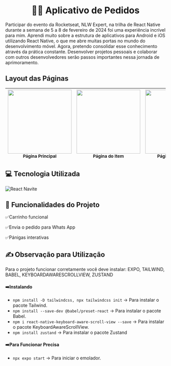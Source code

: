 <h1 align="center">🍔📱 Aplicativo de  Pedidos</h1>
<p>Participar do evento da Rocketseat, NLW Expert, na trilha de React Native durante a semana de 5 a 8 de fevereiro de 2024 foi uma experiência incrível para mim. 
  Aprendi muito sobre a estrutura de aplicativos para Android e iOS utilizando React Native, o que me abre muitas portas no mundo do desenvolvimento móvel.
  Agora, pretendo consolidar esse conhecimento através da prática constante. Desenvolver projetos pessoais e colaborar com outros desenvolvedores serão passos importantes nessa jornada de aprimoramento. </p>

<h2>Layout das Páginas</h2>

| <img src="https://github.com/EduardaAAmaral/App-de-pedidos/assets/100651298/5b484388-befd-4d5d-b035-c2751d600561" width=200><br><sub>Página Principal</sub> | <img src="https://github.com/EduardaAAmaral/App-de-pedidos/assets/100651298/047acdea-1904-4801-afea-ea4c9f6883c8" width=200><br><sub>Página do Item</sub> | <img src="https://github.com/EduardaAAmaral/App-de-pedidos/assets/100651298/ee3ea9e0-646d-4764-a8a4-ddfd19d269d1?w=100" width=200><br><sub>Página do Carrinho</sub>
| :---: | :---: | :---: |

<h2 align="letf">💻 Tecnologia Utilizada</h2>

![React Navite](https://img.shields.io/badge/React_Native-20232A?style=for-the-badge&logo=react&logoColor=61DAFB)


<h2 align="letf">🦾 Funcionalidades do Projeto </h2>

<p>✅Carrinho funcional</p>
<p>✅Envia o pedido para Whats App</p>
<p>✅Pánigas interativas</p>


<h2 align="letf">✍️ Observação para Utilização </h2>
Para o projeto funcionar corretamente você deve instalar:  EXPO, TAILWIND, BABEL, KEYBOARDAWARESCROLLVIEW, ZUSTAND

<h4>➡️Instalando</h4>

* `npm install -D tailwindcss, npx tailwindcss init` -> Para instalar o pacote Tailwind.
* `npm install --save-dev @babel/preset-react` -> Para instalar o pacote Babel.
* `npm i react-native-keyboard-aware-scroll-view --save` -> Para instalar o pacote KeyboardAwareScrollView.
* `npm install zustand` -> Para instalar o pacote Zustand

<h4>➡️Para Funcionar Precisa</h4>

* `npx expo start` -> Para iniciar o emolador.
